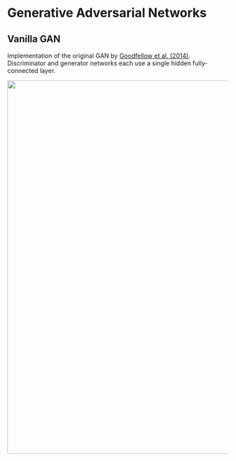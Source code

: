# Generative Adversarial Networks

## Vanilla GAN

Implementation of the original GAN by [Goodfellow et al. (2014)](https://arxiv.org/abs/1406.2661). Discriminator and generator networks each use a single hidden fully-connected layer.

<img src='results/vanilla-gan.gif' width='850'>
